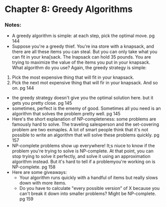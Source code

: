 # Chapter 8: Greedy Algorithms

### Notes:
- A greedy algorithm is simple: at each step, pick the optimal move. pg 144
- Suppose you're a greedy thief. You're ina store with a knapsack, and there are all these items you can steal. But you can only take what you can fit in your kna[sack.
The lnapsack can hold 35 pounds. 
You are trying to maximize the value of the items you put in your knapsack. What algorithm do you use? Again, the greedy strategy is simple:
1. Pick the most expensive thing that will fit in your knapsack.
2. Pick the next mot expensive thing that will fir in your knapsack. And so on. pg 144
- the greedy strategy doesn't give you the optimal solution here. but it gets you pretty close. pg 145
- sometimes, perfect is the ememy of good. Sometimes all you need is an algorithm that solves the problem pretty well. pg 145
- Here's the short explanation of NP-completeness: some problems are famously hard to solve. The traveling salesperson and the set-covering problem are two exmaples.
A lot of smart people think that it's not possible to write an algorithm that will solve these problems quickly. pg 157
- NP-complete problems show up everywhere! It;s niuce to know if the problem you're trying to solve is NP-complete.
At that point, you can stop trying to solve it perfectly, and solve it using an approximation algorithm instead. But it's hard to tell if a problemyou're working on is 
NP-complete. pg 158
- Here are some giveaways:
    - Your algorithm runs quickly with a handful of items but really slows down with more items.
    - Do you have to calculate "every possible version" of X because you can't break it down into smaller problems? Might be NP-complete. pg 159
